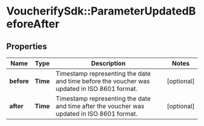 # VoucherifySdk::ParameterUpdatedBeforeAfter

## Properties

| Name | Type | Description | Notes |
| ---- | ---- | ----------- | ----- |
| **before** | **Time** | Timestamp representing the date and time before the voucher was updated in ISO 8601 format. | [optional] |
| **after** | **Time** | Timestamp representing the date and time after the voucher was updated in ISO 8601 format. | [optional] |

